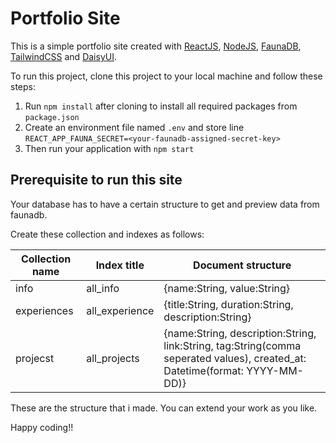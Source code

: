 # Portfolio Site

This is a simple portfolio site created with [ReactJS](https://reactjs.org), [NodeJS](https://nodejs.org), [FaunaDB](https://fauna.com), [TailwindCSS](httos://tailwindcss.com) and [DaisyUI](htps://daisyui.com).

To run this project, clone this project to your local machine and follow these steps:

1. Run `npm install` after cloning to install all required packages from `package.json`
2. Create an environment file named `.env` and store line `REACT_APP_FAUNA_SECRET=<your-faunadb-assigned-secret-key>`
3. Then run your application with `npm start`

## Prerequisite to run this site
Your database has to have a certain structure to get and preview data from faunadb.

Create these collection and indexes as follows:


| Collection name     | Index title | Document structure    |
| -----------       |    -----------  |          -----------|
| info      | all_info       | {name:String, value:String}   |
| experiences   | all_experience        | {title:String, duration:String, description:String}     |
|projecst |all_projects |{name:String, description:String, link:String, tag:String(comma seperated values), created_at: Datetime(format: YYYY-MM-DD)} |

These are the structure that i made. You can extend your work as you like.

Happy coding!!